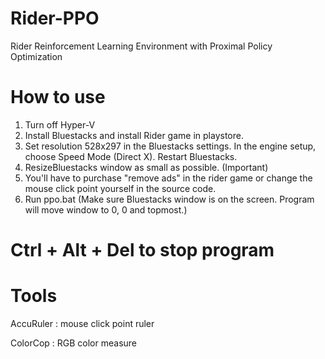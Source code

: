 # Rider-PPO
Rider Reinforcement Learning Environment with Proximal Policy Optimization

# How to use

1. Turn off Hyper-V
2. Install Bluestacks and install Rider game in playstore.
3. Set resolution 528x297 in the Bluestacks settings. In the engine setup, choose Speed Mode (Direct X). Restart Bluestacks.
4. ResizeBluestacks window as small as possible. (Important)
5. You'll have to purchase "remove ads" in the rider game or change the mouse click point yourself in the source code.
6. Run ppo.bat (Make sure Bluestacks window is on the screen. Program will move window to 0, 0 and topmost.)

# Ctrl + Alt + Del to stop program

# Tools
AccuRuler : mouse click point ruler

ColorCop : RGB color measure
